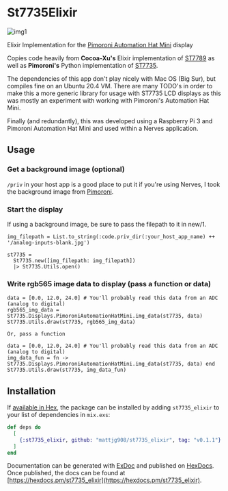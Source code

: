 # St7735Elixir

![img1](https://user-images.githubusercontent.com/3199675/158024999-44122221-3479-4640-9afd-949d34172bb2.jpeg)


Elixir Implementation for the [Pimoroni Automation Hat
Mini](https://shop.pimoroni.com/products/automation-hat-mini?variant=31478878077011) display

Copies code heavily from **Cocoa-Xu's** Elixir implementation of
[ST7789](https://github.com/cocoa-xu/st7789_elixir) as well as **Pimoroni's**
Python implementation of [ST7735](https://github.com/pimoroni/st7735-python).

The dependencies of this app don't play nicely with Mac OS (Big Sur), but
compiles fine on an Ubuntu 20.4 VM. There are many TODO's in order to make this
a more generic library for usage with ST7735 LCD displays as this was mostly an
experiment with working with Pimoroni's Automation Hat Mini.

Finally (and redundantly), this was developed using a Raspberry Pi 3 and
Pimoroni Automation Hat Mini and used within a Nerves application.


## Usage
### Get a background image (optional)
`/priv` in your host app is a good place to put it if you're using Nerves, I
took the background image from [Pimoroni](https://github.com/pimoroni/automation-hat/blob/master/examples/hat-mini/images/analog-inputs-blank.jpg).

### Start the display
If using a background image, be sure to pass the filepath to it in new/1.

```
img_filepath = List.to_string(:code.priv_dir(:your_host_app_name) ++ '/analog-inputs-blank.jpg')

st7735 =
  St7735.new([img_filepath: img_filepath])
  |> St7735.Utils.open()

```

### Write rgb565 image data to display (pass a function or data)
```
data = [0.0, 12.0, 24.0] # You'll probably read this data from an ADC (analog to digital)
rgb565_img_data = St7735.Displays.PimoroniAutomationHatMini.img_data(st7735, data)
St7735.Utils.draw(st7735, rgb565_img_data)

Or, pass a function

data = [0.0, 12.0, 24.0] # You'll probably read this data from an ADC (analog to digital)
img_data_fun = fn -> St7735.Displays.PimoroniAutomationHatMini.img_data(st7735, data) end
St7735.Utils.draw(st7735, img_data_fun)
```

## Installation

If [available in Hex](https://hex.pm/docs/publish), the package can be installed
by adding `st7735_elixir` to your list of dependencies in `mix.exs`:

```elixir
def deps do
  [
    {:st7735_elixir, github: "mattjg908/st7735_elixir", tag: "v0.1.1"}
  ]
end
```

Documentation can be generated with [ExDoc](https://github.com/elixir-lang/ex_doc)
and published on [HexDocs](https://hexdocs.pm). Once published, the docs can
be found at [https://hexdocs.pm/st7735_elixir](https://hexdocs.pm/st7735_elixir).

